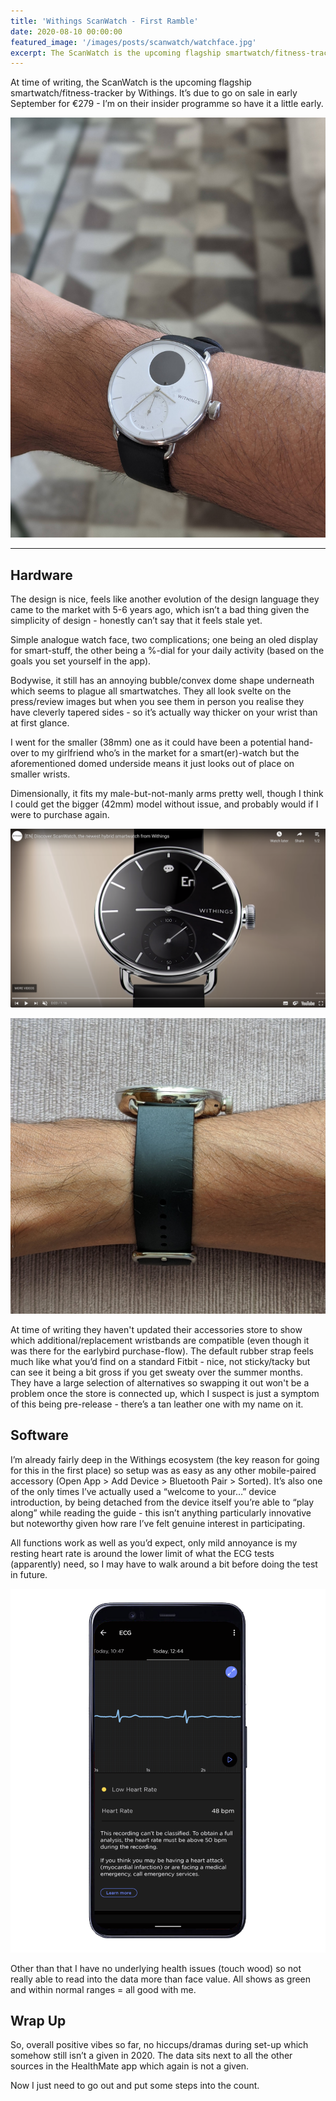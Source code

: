 ```yaml
---
title: 'Withings ScanWatch - First Ramble'
date: 2020-08-10 00:00:00
featured_image: '/images/posts/scanwatch/watchface.jpg'
excerpt: The ScanWatch is the upcoming flagship smartwatch/fitness-tracker by Withings, I take an early look.
---
```


At time of writing, the ScanWatch is the upcoming flagship smartwatch/fitness-tracker by Withings. It’s due to go on sale in early September for €279 - I’m on their insider programme so have it a little early.

![Watchface](/images/posts/scanwatch/watchface.jpg)

***
## Hardware
The design is nice, feels like another evolution of the design language they came to the market with 5-6 years ago, which isn’t a bad thing given the simplicity of design - honestly can’t say that it feels stale yet.

Simple analogue watch face, two complications; one being an oled display for smart-stuff, the other being a %-dial for your daily activity (based on the goals you set yourself in the app). 

Bodywise, it still has an annoying bubble/convex dome shape underneath which seems to plague all smartwatches. They all look svelte on the press/review images but when you see them in person you realise they have cleverly tapered sides - so it’s actually way thicker on your wrist than at first glance. 

I went for the smaller (38mm) one as it could have been a potential hand-over to my girlfriend who’s in the market for a smart(er)-watch but the aforementioned domed underside means it just looks out of place on smaller wrists.

Dimensionally, it fits my male-but-not-manly arms pretty well, though I think I could get the bigger (42mm) model without issue, and probably would if I were to purchase again.

![Scanwatch Marketing](/images/posts/scanwatch/scanwatchvideo.png)


![Scanwatch Reality](/images/posts/scanwatch/watchprofile.jpg)


At time of writing they haven't updated their accessories store to show which additional/replacement wristbands are compatible (even though it was there for the earlybird purchase-flow). The default rubber strap feels much like what you’d find on a standard Fitbit - nice, not sticky/tacky but can see it being a bit gross if you get sweaty over the summer months. They have a large selection of alternatives so swapping it out won't be a problem once the store is connected up, which I suspect is just a symptom of this being pre-release - there’s a tan leather one with my name on it.


## Software
I’m already fairly deep in the Withings ecosystem (the key reason for going for this in the first place) so setup was as easy as any other mobile-paired accessory (Open App > Add Device > Bluetooth Pair > Sorted). It’s also one of the only times I’ve actually used a “welcome to your…” device introduction, by being detached from the device itself you’re able to “play along” while reading the guide - this isn’t anything particularly innovative but noteworthy given how rare I’ve felt genuine interest in participating.

All functions work as well as you’d expect, only mild annoyance is my resting heart rate is around the lower limit of what the ECG tests (apparently) need, so I may have to walk around a bit before doing the test in future.

![Withings](/images/posts/scanwatch/healthmate.png)


Other than that I have no underlying health issues (touch wood) so not really able to read into the data more than face value. All shows as green and within normal ranges = all good with me. 

## Wrap Up
So, overall positive vibes so far, no hiccups/dramas during set-up which somehow still isn’t a given in 2020. The data sits next to all the other sources in the HealthMate app which again is not a given. 

Now I just need to go out and put some steps into the count.
